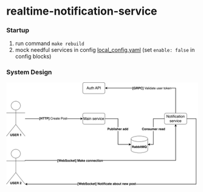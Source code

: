 # realtime-notification-service

### Startup
1. run command `make rebuild`
2. mock needful services in config [local_config.yaml](cmd%2Frealtime%2Flocal_config.yaml) (set `enable: false` in config blocks)

### System Design
![notification.png](files%2Fnotification.png)